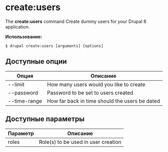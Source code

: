 # create:users
The **create:users** command Create dummy users for your Drupal 8 application.

**Использование:**
```
$ drupal create:users [arguments] [options] 
```

## Доступные опции
Опция | Описание
-------|-------------
--limit | How many users would you like to create
--password | Password to be set to users created
--time-range | How far back in time should the users be dated

## Доступные параметры
Параметр | Описание
---------|-------------
roles | Role(s) to be used in user creation
